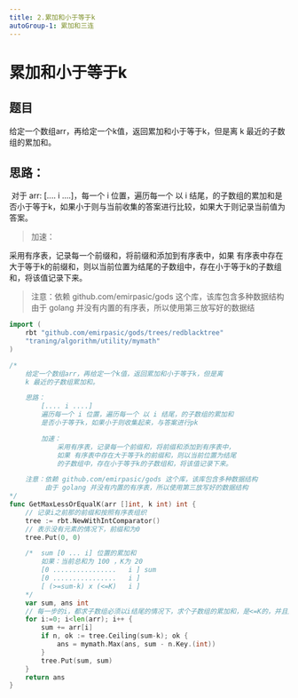 ```yaml
---
title: 2.累加和小于等于k
autoGroup-1: 累加和三连
---
```


# 累加和小于等于k

## 题目

  给定一个数组arr，再给定一个k值，返回累加和小于等于k，但是离 k 最近的子数组的累加和。

## 思路：

​	对于 arr:  [.... i ....]，每一个 i 位置，遍历每一个 以 i 结尾，的子数组的累加和是否小于等于k，如果小于则与当前收集的答案进行比较，如果大于则记录当前值为答案。

> 加速：	

采用有序表，记录每一个前缀和，将前缀和添加到有序表中，如果 有序表中存在大于等于k的前缀和，则以当前位置为结尾的子数组中，存在小于等于k的子数组和，将该值记录下来。

> 注意：依赖 github.com/emirpasic/gods 这个库，该库包含多种数据结构
> 由于 golang 并没有内置的有序表，所以使用第三放写好的数据结

```go
import (
	rbt "github.com/emirpasic/gods/trees/redblacktree"
	"traning/algorithm/utility/mymath"
)

/*
	给定一个数组arr，再给定一个k值，返回累加和小于等于k，但是离
	k 最近的子数组累加和。

	思路：
		[.... i ....]
		遍历每一个 i 位置，遍历每一个 以 i 结尾，的子数组的累加和
		是否小于等于k，如果小于则收集起来，与答案进行pk

		加速：
			采用有序表，记录每一个前缀和，将前缀和添加到有序表中，
			如果 有序表中存在大于等于k的前缀和，则以当前位置为结尾
			的子数组中，存在小于等于k的子数组和，将该值记录下来。

	注意：依赖 github.com/emirpasic/gods 这个库，该库包含多种数据结构
         由于 golang 并没有内置的有序表，所以使用第三放写好的数据结构
*/
func GetMaxLessOrEqualK(arr []int, k int) int {
	// 记录i之前那的前缀和按照有序表组织
	tree := rbt.NewWithIntComparator()
	// 表示没有元素的情况下，前缀和为0
	tree.Put(0, 0)

	/*	sum [0 ... i] 位置的累加和
		如果：当前总和为 100 ，K为 20
		[0 ................   i ] sum
		[0 ................   i ]
		[ (>=sum-k) x (<=K)   i ]
	*/
	var sum, ans int
	// 每一步的i，都求子数组必须以i结尾的情况下，求个子数组的累加和，是<=K的，并且是最大的
	for i:=0; i<len(arr); i++ {
		sum += arr[i]
		if n, ok := tree.Ceiling(sum-k); ok {
			ans = mymath.Max(ans, sum - n.Key.(int))
		}
		tree.Put(sum, sum)
	}
	return ans
}
```


